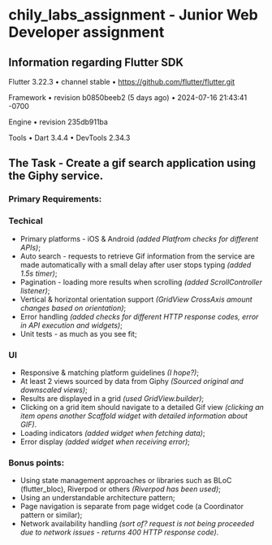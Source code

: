 # chily_labs_assignment - Junior Web Developer assignment

## Information regarding Flutter SDK
Flutter 3.22.3 • channel stable • https://github.com/flutter/flutter.git

Framework • revision b0850beeb2 (5 days ago) • 2024-07-16 21:43:41 -0700

Engine • revision 235db911ba

Tools • Dart 3.4.4 • DevTools 2.34.3

## The Task - Create a gif search application using the Giphy service.

### Primary Requirements:

### Techical
- Primary platforms - iOS & Android _(added Platfrom checks for different APIs)_;
- Auto search - requests to retrieve Gif information from the service are made automatically with a small delay after user stops typing _(added 1.5s timer)_;
- Pagination - loading more results when scrolling _(added ScrollController listener)_;
- Vertical & horizontal orientation support _(GridView CrossAxis amount changes based on orientation)_;
- Error handling _(added checks for different HTTP response codes, error in API execution and widgets)_;
- Unit tests - as much as you see fit;

### UI
- Responsive & matching platform guidelines _(I hope?)_;
- At least 2 views sourced by data from Giphy _(Sourced original and downscaled views)_;
- Results are displayed in a grid _(used GridView.builder)_;
- Clicking on a grid item should navigate to a detailed Gif view _(clicking an item opens another Scaffold widget with detailed information about GIF)_.
- Loading indicators _(added widget when fetching data)_;
- Error display _(added widget when receiving error)_;

### Bonus points:
- Using state management approaches or libraries such as BLoC (flutter_bloc), Riverpod or others _(Riverpod has been used)_;
- Using an understandable architecture pattern;
- Page navigation is separate from page widget code (a Coordinator pattern or similar);
- Network availability handling _(sort of? request is not being proceeded due to network issues - returns 400 HTTP response code)_.